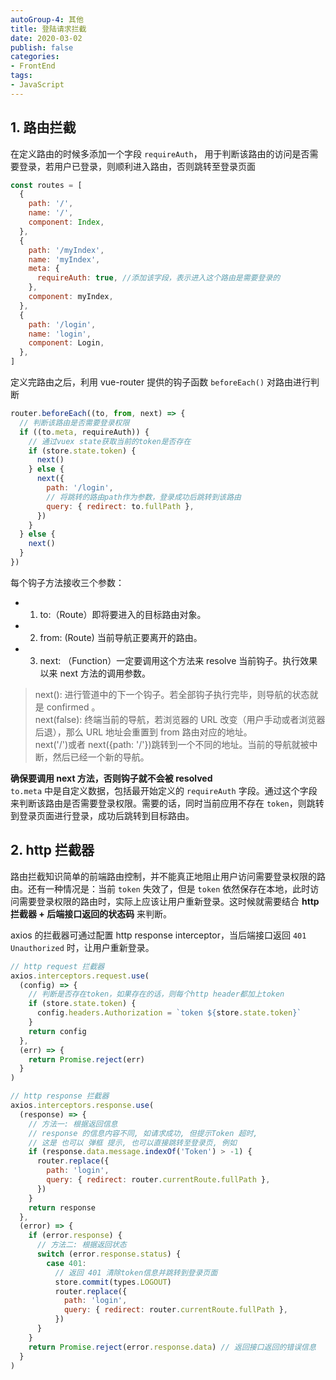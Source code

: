 ```yaml
---
autoGroup-4: 其他
title: 登陆请求拦截
date: 2020-03-02
publish: false
categories: 
- FrontEnd
tags:
- JavaScript
---
```


## 1. 路由拦截

在定义路由的时候多添加一个字段 `requireAuth`， 用于判断该路由的访问是否需要登录，若用户已登录，则顺利进入路由，否则跳转至登录页面

```js
const routes = [
  {
    path: '/',
    name: '/',
    component: Index,
  },
  {
    path: '/myIndex',
    name: 'myIndex',
    meta: {
      requireAuth: true, //添加该字段，表示进入这个路由是需要登录的
    },
    component: myIndex,
  },
  {
    path: '/login',
    name: 'login',
    component: Login,
  },
]
```

定义完路由之后，利用 vue-router 提供的钩子函数 `beforeEach()` 对路由进行判断

```js
router.beforeEach((to, from, next) => {
  // 判断该路由是否需要登录权限
  if ((to.meta, requireAuth)) {
    // 通过vuex state获取当前的token是否存在
    if (store.state.token) {
      next()
    } else {
      next({
        path: '/login',
        // 将跳转的路由path作为参数，登录成功后跳转到该路由
        query: { redirect: to.fullPath },
      })
    }
  } else {
    next()
  }
})
```

每个钩子方法接收三个参数：  
- 1. to:（Route）即将要进入的目标路由对象。  
- 2. from: (Route) 当前导航正要离开的路由。  
- 3. next: （Function）一定要调用这个方法来 resolve 当前钩子。执行效果以来 next 方法的调用参数。  
> next(): 进行管道中的下一个钩子。若全部钩子执行完毕，则导航的状态就是 confirmed 。     
> next(false): 终端当前的导航，若浏览器的 URL 改变（用户手动或者浏览器后退），那么 URL 地址会重置到 from 路由对应的地址。     
> next('/')或者 next({path: '/'})跳转到一个不同的地址。当前的导航就被中断，然后已经一个新的导航。  

**确保要调用 next 方法，否则钩子就不会被 resolved**  
`to.meta` 中是自定义数据，包括最开始定义的 `requireAuth` 字段。通过这个字段来判断该路由是否需要登录权限。需要的话，同时当前应用不存在 `token`，则跳转到登录页面进行登录，成功后跳转到目标路由。

## 2. http 拦截器

路由拦截知识简单的前端路由控制，并不能真正地阻止用户访问需要登录权限的路由。还有一种情况是：当前 `token` 失效了，但是 `token` 依然保存在本地，此时访问需要登录权限的路由时，实际上应该让用户重新登录。这时候就需要结合 **http 拦截器 + 后端接口返回的状态码** 来判断。

axios 的拦截器可通过配置 http response interceptor，当后端接口返回 `401 Unauthorized` 时，让用户重新登录。

```js
// http request 拦截器
axios.interceptors.request.use(
  (config) => {
    // 判断是否存在token，如果存在的话，则每个http header都加上token
    if (store.state.token) {
      config.headers.Authorization = `token ${store.state.token}`
    }
    return config
  },
  (err) => {
    return Promise.reject(err)
  }
)

// http response 拦截器
axios.interceptors.response.use(
  (response) => {
    // 方法一: 根据返回信息
    // response 的信息内容不同, 如请求成功, 但提示Token 超时,
    // 这是 也可以 弹框 提示, 也可以直接跳转至登录页, 例如
    if (response.data.message.indexOf('Token') > -1) {
      router.replace({
        path: 'login',
        query: { redirect: router.currentRoute.fullPath },
      })
    }
    return response
  },
  (error) => {
    if (error.response) {
      // 方法二: 根据返回状态
      switch (error.response.status) {
        case 401:
          // 返回 401 清除token信息并跳转到登录页面
          store.commit(types.LOGOUT)
          router.replace({
            path: 'login',
            query: { redirect: router.currentRoute.fullPath },
          })
      }
    }
    return Promise.reject(error.response.data) // 返回接口返回的错误信息
  }
)
```
